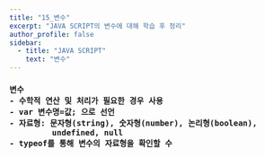 ```yaml
---
title: "15_변수"
excerpt: "JAVA SCRIPT의 변수에 대해 학습 후 정리"
author_profile: false
sidebar:
  - title: "JAVA SCRIPT"
    text: "변수"
---
```

<h4>
<pre>
변수
- 수학적 연산 및 처리가 필요한 경우 사용
- var 변수명=값; 으로 선언
- 자료형: 문자형(string), 숫자형(number), 논리형(boolean),
         undefined, null
- typeof를 통해 변수의 자료형을 확인할 수 

